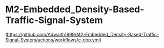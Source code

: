 # M2-Embedded_Density-Based-Traffic-Signal-System

(https://github.com/Adwaith1999/M2-Embedded_Density-Based-Traffic-Signal-System/actions/workflows/c-cpp.yml)
